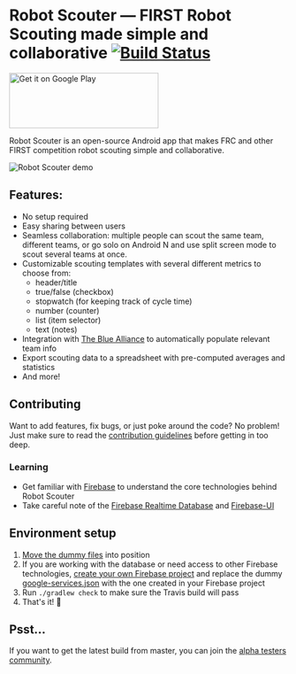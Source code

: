 # Robot Scouter — FIRST Robot Scouting made simple and collaborative [![Build Status](https://travis-ci.org/SUPERCILEX/Robot-Scouter.svg?branch=master)](https://travis-ci.org/SUPERCILEX/Robot-Scouter)
 
<a href='https://play.google.com/store/apps/details?id=com.supercilex.robotscouter&utm_source=https://github.com/SUPERCILEX/Robot-Scouter/'>
    <img alt='Get it on Google Play' src='https://play.google.com/intl/en_us/badges/images/generic/en_badge_web_generic.png' width="270" height="100"/>
</a>

Robot Scouter is an open-source Android app that makes FRC and other FIRST competition robot
scouting simple and collaborative.

![Robot Scouter demo](demo.gif) 

## Features:

  - No setup required
  - Easy sharing between users
  - Seamless collaboration: multiple people can scout the same team, different teams, or go solo on
 Android N and use split screen mode to scout several teams at once.
  - Customizable scouting templates with several different metrics to choose from:
    - header/title
    - true/false (checkbox)
    - stopwatch (for keeping track of cycle time)
    - number (counter)
    - list (item selector)
    - text (notes)
  - Integration with [The Blue Alliance](https://www.thebluealliance.com) to automatically populate relevant team info
  - Export scouting data to a spreadsheet with pre-computed averages and statistics
  - And more!

## Contributing

Want to add features, fix bugs, or just poke around the code? No problem! Just make sure to read
the [contribution guidelines](CONTRIBUTING.md) before getting in too deep.

### Learning
 - Get familiar with [Firebase](https://firebase.google.com) to understand the core technologies behind Robot Scouter
 - Take careful note of the [Firebase Realtime Database](https://firebase.google.com/docs/database/)
 and [Firebase-UI](https://github.com/firebase/FirebaseUI-Android)

## Environment setup

1. [Move the dummy files](setup.sh#L7) into position
1. If you are working with the database or need access to other Firebase technologies,
[create your own Firebase project](https://firebase.google.com/docs/android/setup#manually_add_firebase)
and replace the dummy [google-services.json](travis-dummies/google-services.json)
with the one created in your Firebase project
1. Run `./gradlew check` to make sure the Travis build will pass
1. That's it! :rocket:

## Psst...

If you want to get the latest build from master, you can join the
[alpha testers community](https://plus.google.com/communities/111840458526472018249).
